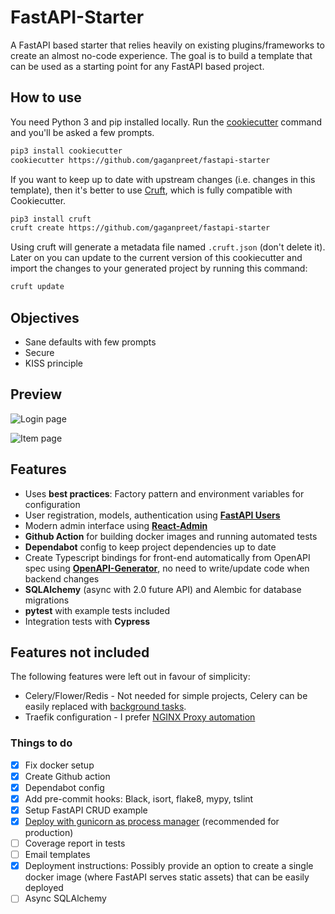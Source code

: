 # FastAPI-Starter

A FastAPI based starter that relies heavily on existing plugins/frameworks to create an almost no-code experience. The goal is to build a template that can be used as a starting point for any FastAPI based project.

## How to use

You need Python 3 and pip installed locally. Run the [cookiecutter](https://cookiecutter.readthedocs.io) command and you'll be asked a few prompts.

```bash
pip3 install cookiecutter
cookiecutter https://github.com/gaganpreet/fastapi-starter
```

If you want to keep up to date with upstream changes (i.e. changes in this template), then it's better to use [Cruft](https://cruft.github.io/cruft/), which is fully compatible with Cookiecutter.

```bash
pip3 install cruft
cruft create https://github.com/gaganpreet/fastapi-starter
```

Using cruft will generate a metadata file named `.cruft.json` (don't delete it). Later on you can update to the current version of this cookiecutter and import the changes to your generated project by running this command:

```bash
cruft update
```

## Objectives

* Sane defaults with few prompts
* Secure
* KISS principle


## Preview

![Login page](assets/login.png)

![Item page](assets/items.png)


## Features

* Uses **best practices**: Factory pattern and environment variables for configuration
* User registration, models, authentication using [**FastAPI Users**](https://github.com/fastapi-users/fastapi-users)
* Modern admin interface using [**React-Admin**](https://marmelab.com/react-admin/)
* **Github Action** for building docker images and running automated tests
* **Dependabot** config to keep project dependencies up to date
* Create Typescript bindings for front-end automatically from OpenAPI spec using [**OpenAPI-Generator**](https://github.com/OpenAPITools/openapi-generator/), no need to write/update code when backend changes
* **SQLAlchemy** (async with 2.0 future API) and Alembic for database migrations
* **pytest** with example tests included
* Integration tests with **Cypress**


## Features not included

The following features were left out in favour of simplicity:

* Celery/Flower/Redis - Not needed for simple projects, Celery can be easily replaced with [background tasks](https://fastapi.tiangolo.com/tutorial/background-tasks/).
* Traefik configuration - I prefer [NGINX Proxy automation](https://github.com/evertramos/nginx-proxy-automation)


### Things to do

- [x] Fix docker setup
- [x] Create Github action
- [x] Dependabot config
- [x] Add pre-commit hooks: Black, isort, flake8, mypy, tslint
- [x] Setup FastAPI CRUD example
- [x] [Deploy with gunicorn as process manager](https://www.uvicorn.org/deployment/#gunicorn) (recommended for production)
- [ ] Coverage report in tests
- [ ] Email templates
- [x] Deployment instructions: Possibly provide an option to create a single docker image (where FastAPI serves static assets) that can be easily deployed
- [ ] Async SQLAlchemy
